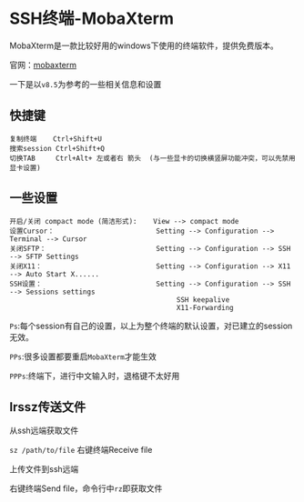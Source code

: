 # SSH终端-MobaXterm
MobaXterm是一款比较好用的windows下使用的终端软件，提供免费版本。

官网：[mobaxterm](http://mobaxterm.mobatek.net/)

一下是以`v8.5`为参考的一些相关信息和设置

## 快捷键
```
复制终端    Ctrl+Shift+U
搜索session Ctrl+Shift+Q
切换TAB     Ctrl+Alt+ 左或者右 箭头  (与一些显卡的切换横竖屏功能冲突，可以先禁用显卡设置)
```

## 一些设置
```
开启/关闭 compact mode (简洁形式):    View --> compact mode
设置Cursor：                         Setting --> Configuration --> Terminal --> Cursor
关闭SFTP：                           Setting --> Configuration --> SSH --> SFTP Settings
关闭X11：                            Setting --> Configuration --> X11 --> Auto Start X...... 
SSH设置：                            Setting --> Configuration --> SSH --> Sessions settings
                                         SSH keepalive
                                         X11-Forwarding
```
`Ps`:每个session有自己的设置，以上为整个终端的默认设置，对已建立的session无效。

`PPs`:很多设置都要重启`MobaXterm`才能生效

`PPPs`:终端下，进行中文输入时，退格键不太好用

## lrssz传送文件
从ssh远端获取文件

`sz /path/to/file` 右键终端Receive file

上传文件到ssh远端

右键终端Send file，命令行中`rz`即获取文件
